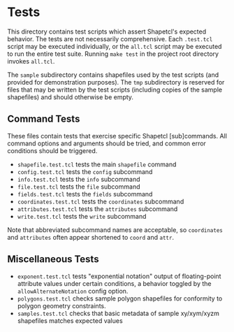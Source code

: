 # Tests

This directory contains test scripts which assert Shapetcl's expected behavior. The tests are not necessarily comprehensive. Each `.test.tcl` script may be executed individually, or the `all.tcl` script may be executed to run the entire test suite. Running `make test` in the project root directory invokes `all.tcl`.

The `sample` subdirectory contains shapefiles used by the test scripts (and provided for demonstration purposes). The `tmp` subdirectory is reserved for files that may be written by the test scripts (including copies of the sample shapefiles) and should otherwise be empty.

## Command Tests

These files contain tests that exercise specific Shapetcl [sub]commands. All command options and arguments should be tried, and common error conditions should be triggered.

- `shapefile.test.tcl` tests the main `shapefile` command
- `config.test.tcl` tests the `config` subcommand
- `info.test.tcl` tests the `info` subcommand
- `file.test.tcl` tests the `file` subcommand
- `fields.test.tcl` tests the `fields` subcommand
- `coordinates.test.tcl` tests the `coordinates` subcommand
- `attributes.test.tcl` tests the `attributes` subcommand
- `write.test.tcl` tests the `write` subcommand

Note that abbreviated subcommand names are acceptable, so `coordinates` and `attributes` often appear shortened to `coord` and `attr`.

## Miscellaneous Tests

- `exponent.test.tcl` tests "exponential notation" output of floating-point attribute values under certain conditions, a behavior toggled by the `allowAlternateNotation` config option.
- `polygons.test.tcl` checks sample polygon shapefiles for conformity to polygon geometry constraints.
- `samples.test.tcl` checks that basic metadata of sample xy/xym/xyzm shapefiles matches expected values

